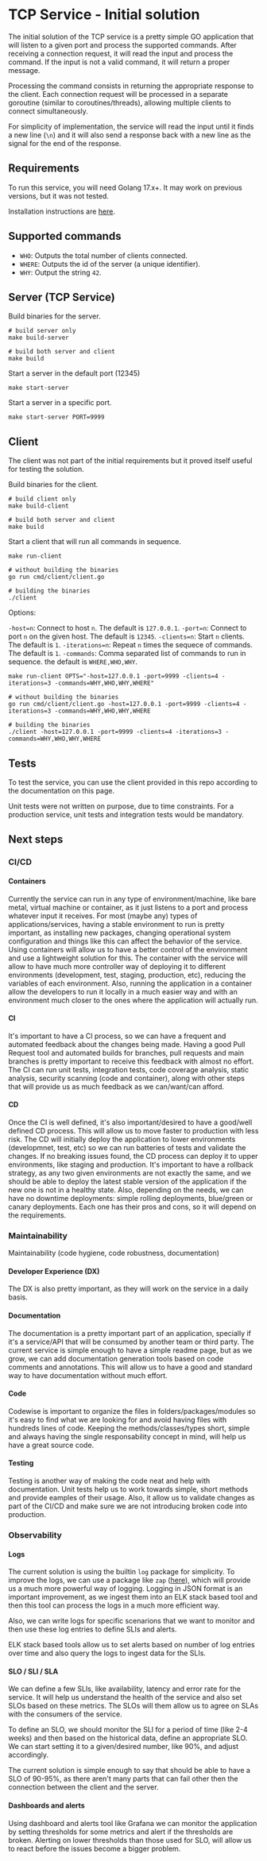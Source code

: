 # TCP Service -  Initial solution

The initial solution of the TCP service is a pretty simple GO application that will listen to a given port and process the supported commands.
After receiving a connection request, it will read the input and process the command.
If the input is not a valid command, it will return a proper message.

Processing the command consists in returning the appropriate response to the client.
Each connection request will be processed in a separate goroutine (similar to coroutines/threads), allowing multiple clients to connect simultaneously.

For simplicity of implementation, the service will read the input until it finds a new line (`\n`) and it will also send a response back with a new line as the signal for the end of the response.

## Requirements

To run this service, you will need Golang 17.x+. It may work on previous versions, but it was not tested.

Installation instructions are [here](https://go.dev/doc/install).

## Supported commands

- `WHO`: Outputs the total number of clients connected.
- `WHERE`: Outputs the id of the server (a unique identifier).
- `WHY`: Output the string `42`.

## Server (TCP Service)

Build binaries for the server.

```shell
# build server only
make build-server

# build both server and client
make build
```

Start a server in the default port (12345)

```shell
make start-server
```

Start a server in a specific port.

```shell
make start-server PORT=9999
```

## Client

The client was not part of the initial requirements but it proved itself useful for testing the solution.

Build binaries for the client.

```shell
# build client only
make build-client

# build both server and client
make build
```

Start a client that will run all commands in sequence.

```shell
make run-client

# without building the binaries
go run cmd/client/client.go

# building the binaries
./client
```

Options:

`-host=n`: Connect to host `n`. The default is `127.0.0.1`.
`-port=n`: Connect to port `n` on the given host. The default is `12345`.
`-clients=n`: Start `n` clients. The default is `1`.
`-iterations=n`: Repeat `n` times the sequece of commands. The default is `1`.
`-commands`: Comma separated list of commands to run in sequence. the default is `WHERE,WHO,WHY`.

```shell
make run-client OPTS="-host=127.0.0.1 -port=9999 -clients=4 -iterations=3 -commands=WHY,WHO,WHY,WHERE"

# without building the binaries
go run cmd/client/client.go -host=127.0.0.1 -port=9999 -clients=4 -iterations=3 -commands=WHY,WHO,WHY,WHERE

# building the binaries
./client -host=127.0.0.1 -port=9999 -clients=4 -iterations=3 -commands=WHY,WHO,WHY,WHERE
```

## Tests

To test the service, you can use the client provided in this repo according to the documentation on this page.

Unit tests were not written on purpose, due to time constraints. For a production service, unit tests and integration tests would be mandatory.

## Next steps

### CI/CD

#### Containers

Currently the service can run in any type of environment/machine, like bare metal, virtual machine or container, as it just listens to a port and process whatever input it receives.
For most (maybe any) types of applications/services, having a stable environment to run is pretty important, as installing new packages, changing operational system configuration and things like this can affect the behavior of the service.
Using containers will allow us to have a better control of the environment and use a lightweight solution for this.
The container with the service will allow to have much more controller way of deploying it to different environments (development, test, staging, production, etc), reducing the variables of each environment.
Also, running the application in a container allow the developers to run it locally in a much easier way and with an environment much closer to the ones where the application will actually run.

#### CI

It's important to have a CI process, so we can have a frequent and automated feedback about the changes being made.
Having a good Pull Request tool and automated builds for branches, pull requests and main branches is pretty important to receive this feedback with almost no effort.
The CI can run unit tests, integration tests, code coverage analysis, static analysis, security scanning (code and container), along with other steps that will provide us as much feedback as we can/want/can afford.

#### CD

Once the CI is well defined, it's also important/desired to have a good/well defined CD process. This will allow us to move faster to production with less risk. The CD will initially deploy the application to lower environments (developmnet, test, etc) so we can run batteries of tests and validate the changes. If no breaking issues found, the CD process can deploy it to upper environments, like staging and production.
It's important to have a rollback strategy, as any two given environments are not exactly the same, and we should be able to deploy the latest stable version of the application if the new one is not in a healthy state.
Also, depending on the needs, we can have no downtime deployments: simple rolling deployments, blue/green or canary deployments.
Each one has their pros and cons, so it will depend on the requirements.

### Maintainability

Maintainability (code hygiene, code robustness, documentation)

#### Developer Experience (DX)

The DX is also pretty important, as they will work on the service in a daily basis.

#### Documentation

The documentation is a pretty important part of an application, specially if it's a service/API that will be consumed by another team or third party. The current service is simple enough to have a simple readme page, but as we grow, we can add documentation generation tools based on code comments and annotations. This will allow us to have a good and standard way to have documentation without much effort.

#### Code

Codewise is important to organize the files in folders/packages/modules so it's easy to find what we are looking for and avoid having files with hundreds lines of code. Keeping the methods/classes/types short, simple and always having the single responsability concept in mind, will help us have a great source code.

#### Testing

Testing is another way of making the code neat and help with documentation.
Unit tests help us to work towards simple, short methods and provide eamples of their usage.
Also, it allow us to validate changes as part of the CI/CD and make sure we are not introducing broken code into production.

### Observability

#### Logs

The current solution is using the builtin `log` package for simplicity.
To improve the logs, we can use a package like `zap` ([here](https://github.com/uber-go/zap)), which will provide us a much more powerful way of logging.
Logging in JSON format is an important improvement, as we ingest them into an ELK stack based tool and then this tool can process the logs in a much more efficient way.

Also, we can write logs for specific scenarions that we want to monitor and then use these log entries to define SLIs and alerts.

ELK stack based tools allow us to set alerts based on number of log entries over time and also query the logs to ingest data for the SLIs.

#### SLO / SLI / SLA

We can define a few SLIs, like availability, latency and error rate for the service.
It will help us understand the health of the service and also set SLOs based on these metrics.
The SLOs will them allow us to agree on SLAs with the consumers of the service.

To define an SLO, we should monitor the SLI for a period of time (like 2-4 weeks) and then based on the historical data, define an appropriate SLO.
We can start setting it to a given/desired number, like 90%, and adjust accordingly.

The current solution is simple enough to say that should be able to have a SLO of 90-95%, as there aren't many parts that can fail other then the connection between the client and the server.

#### Dashboards and alerts

Using dashboard and alerts tool like Grafana we can monitor the application by setting thresholds for some metrics and alert if the thresholds are broken.
Alerting on lower thresholds than those used for SLO, will allow us to react before the issues become a bigger problem.
